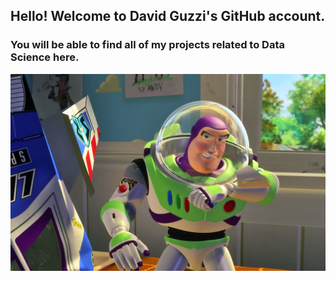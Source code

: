 ## Hello! Welcome to David Guzzi's GitHub account.

### You will be able to find all of my projects related to Data Science here.


![BL](https://github.com/DavidGuzzi/DavidGuzzi/blob/main/BL.jpg)

